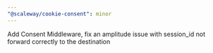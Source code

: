 ```yaml
---
"@scaleway/cookie-consent": minor
---
```


Add Consent Middleware, fix an amplitude issue with session_id not forward correctly to the destination
